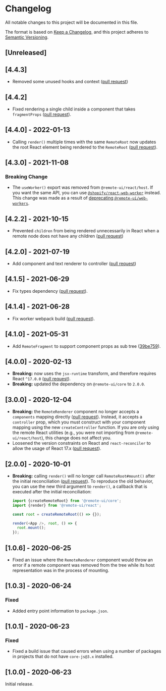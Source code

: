 # Changelog

All notable changes to this project will be documented in this file.

The format is based on [Keep a Changelog](https://keepachangelog.com/en/1.0.0/),
and this project adheres to [Semantic Versioning](https://semver.org/spec/v2.0.0.html).

## [Unreleased]

## [4.4.3]

- Removed some unused hooks and context ([pull request](https://github.com/Shopify/remote-ui/pull/145))

## [4.4.2]

- Fixed rendering a single child inside a component that takes `fragmentProps` ([pull request](https://github.com/Shopify/remote-ui/pull/138)).

## [4.4.0] - 2022-01-13

- Calling `render()` multiple times with the same `RemoteRoot` now updates the root React element being rendered to the `RemoteRoot` ([pull request](https://github.com/Shopify/remote-ui/pull/134)).

## [4.3.0] - 2021-11-08

### Breaking Change

- The `useWorker()` export was removed from `@remote-ui/react/host`. If you want the same API, you can use [`@shopify/react-web-worker`](https://github.com/Shopify/quilt/tree/main/packages/react-web-worker) instead. This change was made as a result of [deprecating `@remote-ui/web-workers`](../web-workers).

## [4.2.2] - 2021-10-15

- Prevented `children` from being rendered unnecessarily in React when a remote node does not have any children ([pull request](https://github.com/Shopify/remote-ui/pull/129))

## [4.2.0] - 2021-07-19

- Add component and text renderer to controller ([pull request](https://github.com/Shopify/remote-ui/pull/86))

## [4.1.5] - 2021-06-29

- Fix types dependency ([pull request](https://github.com/Shopify/remote-ui/pull/108)).

## [4.1.4] - 2021-06-28

- Fix worker webpack build ([pull request](https://github.com/Shopify/remote-ui/pull/105)).

## [4.1.0] - 2021-05-31

- Add `RemoteFragment` to support component props as sub tree ([39be759](https://github.com/Shopify/remote-ui/commit/39be75999895aeee418c1ddced71819ad544c967)).

## [4.0.0] - 2020-02-13

- **Breaking:** now uses the `jsx-runtime` transform, and therefore requires React `^17.0.0` ([pull request](https://github.com/Shopify/remote-ui/pull/65)).
- **Breaking:** updated the dependency on `@remote-ui/core` to `2.0.0`.

## [3.0.0] - 2020-12-04

- **Breaking:** the `RemoteRenderer` component no longer accepts a `components` mapping directly ([pull request](https://github.com/Shopify/remote-ui/pull/48)). Instead, it accepts a `controller` prop, which you must construct with your component mapping using the new `createController` function. If you are only using the remote React utilities (e.g., you were not importing from `@remote-ui/react/host`), this change does not affect you.
- Loosened the version constraints on React and `react-reconciler` to allow the usage of React 17.x ([pull request](https://github.com/Shopify/remote-ui/pull/23)).

## [2.0.0] - 2020-10-01

- **Breaking:** calling `render()` will no longer call `RemoteRoot#mount()` after the initial reconciliation ([pull request](https://github.com/Shopify/remote-ui/pull/23)). To reproduce the old behavior, you can use the new third argument to `render()`, a callback that is executed after the initial reconciliation:

  ```ts
  import {createRemoteRoot} from '@remote-ui/core';
  import {render} from '@remote-ui/react';

  const root = createRemoteRoot(() => {});

  render(<App />, root, () => {
    root.mount();
  });
  ```

## [1.0.6] - 2020-06-25

- Fixed an issue where the `RemoteRenderer` component would throw an error if a remote component was removed from the tree while its host representation was in the process of mounting.

## [1.0.3] - 2020-06-24

### Fixed

- Added entry point information to `package.json`.

## [1.0.1] - 2020-06-23

### Fixed

- Fixed a build issue that caused errors when using a number of packages in projects that do not have `core-js@3.x` installed.

## [1.0.0] - 2020-06-23

Initial release.
